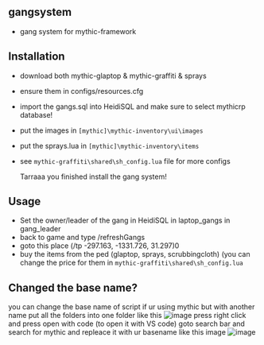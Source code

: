 ## gangsystem
- gang system for mythic-framework

## Installation
- download both mythic-glaptop & mythic-graffiti & sprays
- ensure them in configs/resources.cfg
- import the gangs.sql into HeidiSQL and make sure to select mythicrp database!
- put the images in `[mythic]\mythic-inventory\ui\images`
- put the sprays.lua in `[mythic]\mythic-inventory\items`
- see `mythic-graffiti\shared\sh_config.lua` file for more configs

  Tarraaa you finished install the gang system!

## Usage
- Set the owner/leader of the gang in HeidiSQL in laptop_gangs in gang_leader
- back to game and type /refreshGangs
- goto this place (/tp -297.163, -1331.726, 31.297)0
- buy the items from the ped (glaptop, sprays, scrubbingcloth) (you can change the price for them in `mythic-graffiti\shared\sh_config.lua`

## Changed the base name?
you can change the base name of script if ur using mythic but with another name
put all the folders into one folder like this
![image](https://github.com/user-attachments/assets/9fd9964b-8e77-4f6b-90dc-c1ec7feb2678)
press right click and press open with code (to open it with VS code)
goto search bar and search for mythic and repleace it with ur basename like this image
![image](https://github.com/user-attachments/assets/9be6bdb4-0a65-4136-bbc6-b3727401702a)

